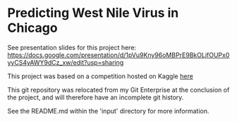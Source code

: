 # Predicting West Nile Virus in Chicago

See presentation slides for this project here: https://docs.google.com/presentation/d/1pVu9Kny96oMBPrE9BkOLjfOUPx0yyCS4yAWY9dCz_xw/edit?usp=sharing

This project was based on a competition hosted on Kaggle [here](https://www.kaggle.com/c/predict-west-nile-virus) 

This git repository was relocated from my Git Enterprise at the conclusion of the project, and will therefore have an incomplete git history.

See the README.md within the 'input' directory for more information.



